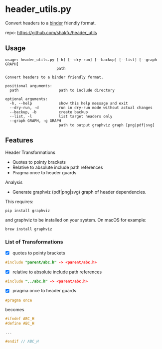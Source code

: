 # header_utils.py

Convert headers to a [binder](https://github.com/RosettaCommons/binder>) friendly format.

repo: <https://github.com/shakfu/header_utils>

## Usage

```text
usage: header_utils.py [-h] [--dry-run] [--backup] [--list] [--graph GRAPH]
                       path

Convert headers to a binder friendly format.

positional arguments:
  path                  path to include directory

optional arguments:
  -h, --help            show this help message and exit
  --dry-run, -d         run in dry-run mode without actual changes
  --backup, -b          create backup
  --list, -l            list target headers only
  --graph GRAPH, -g GRAPH
                        path to output graphviz graph [png|pdf|svg]
```

## Features

Header Transformations

- Quotes to pointy brackets
- Relative to absolute include path references
- Pragma once to header guards

Analysis

- Generate graphviz (pdf|png|svg) graph of header dependencies.

This requires:

```bash
pip install graphviz
```

and graphviz to be installed on your system. On macOS for example:

```bash
brew install graphviz
```

### List of Transformations

- [x] quotes to pointy brackets

```c++
#include "parent/abc.h" -> <parent/abc.h>
```

- [x] relative to absolute include path references

```c++
#include "../abc.h" -> <parent/abc.h>
```

- [x] pragma once to header guards

```c++
#pragma once
```

becomes

```c++
#ifndef ABC_H
#define ABC_H

...

#endif // ABC_H

```

